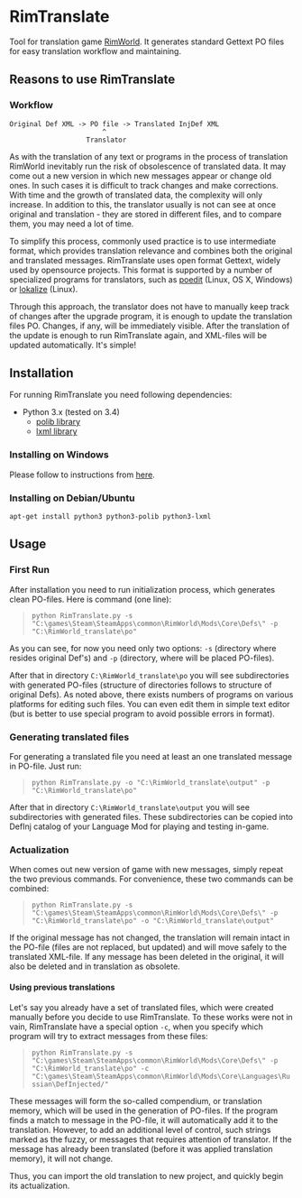 # RimTranslate
Tool for translation game [RimWorld](http://rimworldgame.com/). It generates standard Gettext PO files for easy translation workflow and maintaining.

## Reasons to use RimTranslate
### Workflow

```
Original Def XML -> PO file -> Translated InjDef XML
                       ^
                   Translator
```
As with the translation of any text or programs in the process of translation RimWorld inevitably run the risk of obsolescence of translated data. It may come out a new version in which new messages appear or change old ones. In such cases it is difficult to track changes and make corrections. With time and the growth of translated data, the complexity will only increase. In addition to this, the translator usually is not can see at once original and translation - they are stored in different files, and to compare them, you may need a lot of time.

To simplify this process, commonly used practice is to use intermediate format, which provides translation relevance and combines both the original and translated messages. RimTranslate uses open format Gettext, widely used by opensource projects. This format is supported by a number of specialized programs for translators, such as [poedit](https://poedit.net/) (Linux, OS X, Windows) or [lokalize](https://www.kde.org/applications/development/lokalize/) (Linux).

Through this approach, the translator does not have to manually keep track of changes after the upgrade program, it is enough to update the translation files PO. Changes, if any, will be immediately visible. After the translation of the update is enough to run RimTranslate again, and XML-files will be updated automatically. It's simple!

## Installation
For running RimTranslate you need following dependencies:

* Python 3.x (tested on 3.4)
  * [polib library](https://bitbucket.org/izi/polib/wiki/Home)
  * [lxml library](http://lxml.de/)

### Installing on Windows

Please follow to instructions from [here](INSTALL_Windows.md).

### Installing on Debian/Ubuntu

```apt-get install python3 python3-polib python3-lxml```

## Usage

### First Run

After installation you need to run initialization process, which generates clean PO-files. Here is command (one line):

> ```python RimTranslate.py -s "C:\games\Steam\SteamApps\common\RimWorld\Mods\Core\Defs\" -p "C:\RimWorld_translate\po"```

As you can see, for now you need only two options: `-s` (directory where resides original Def's) and `-p` (directory, where will be placed PO-files).

After that in directory `C:\RimWorld_translate\po` you will see subdirectories with generated PO-files (structure of directories follows to structure of original Defs). As noted above, there exists numbers of programs on various platforms for editing such files. You can even edit them in simple text editor (but is better to use special program to avoid possible errors in format).

### Generating translated files

For generating a translated file you need at least an one translated message in PO-file. Just run:

> ```python RimTranslate.py -o "C:\RimWorld_translate\output" -p "C:\RimWorld_translate\po"```

After that in directory `C:\RimWorld_translate\output` you will see subdirectories with generated files. These subdirectories can be copied into DefInj catalog of your Language Mod for playing and testing in-game.

### Actualization

When comes out new version of game with new messages, simply repeat the two previous commands. For convenience, these two commands can be combined:

> ```python RimTranslate.py -s "C:\games\Steam\SteamApps\common\RimWorld\Mods\Core\Defs\" -p "C:\RimWorld_translate\po" -o "C:\RimWorld_translate\output"```

If the original message has not changed, the translation will remain intact in the PO-file (files are not replaced, but updated) and will move safely to the translated XML-file. If any message has been deleted in the original, it will also be deleted and in translation as obsolete.

#### Using previous translations

Let's say you already have a set of translated files, which were created manually before you decide to use RimTranslate. To these works were not in vain, RimTranslate have a special option `-c`, when you specify which program will try to extract messages from these files:

> ```python RimTranslate.py -s "C:\games\Steam\SteamApps\common\RimWorld\Mods\Core\Defs\" -p "C:\RimWorld_translate\po" -c "C:\games\Steam\SteamApps\common\RimWorld\Mods\Core\Languages\Russian\DefInjected/"```

These messages will form the so-called compendium, or translation memory, which will be used in the generation of PO-files. If the program finds a match to message in the PO-file, it will automatically add it to the translation. However, to add an additional level of control, such strings marked as the fuzzy, or messages that requires attention of translator. If the message has already been translated (before it was applied translation memory), it will not change.

Thus, you can import the old translation to new project, and quickly begin its actualization.
